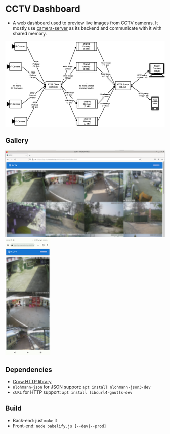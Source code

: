 # CCTV Dashboard

* A web dashboard used to preview live images from CCTV cameras. It mostly
use [camera-server](https://github.com/alex-lt-kong/camera-server) as its
backend and communicate with it with shared memory.

<img src="./assets/system-diagram.drawio.png" />

## Gallery

<p float="left">
    <img src="./assets/desktop.png" width="674px" alt="Desktop GUI" />    
    <img src="./assets/mobile.png" width="142px" alt="Mobile GUI" />
</p>


## Dependencies
* [Crow HTTP library](https://github.com/CrowCpp/Crow)
* `nlohmann-json` for JSON support: `apt install nlohmann-json3-dev`
* `cURL` for HTTP support: `apt install libcurl4-gnutls-dev`

## Build

* Back-end: just `make` it
* Front-end: `node babelify.js [--dev|--prod]`